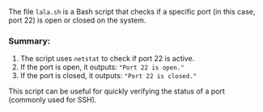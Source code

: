 The file `lala.sh` is a Bash script that checks if a specific port (in this case, port 22) is open or closed on the system. 

### Summary:
1. The script uses `netstat` to check if port 22 is active.
2. If the port is open, it outputs: `"Port 22 is open."`
3. If the port is closed, it outputs: `"Port 22 is closed."`

This script can be useful for quickly verifying the status of a port (commonly used for SSH).
